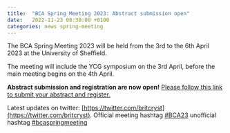```yaml
---
title:  "BCA Spring Meeting 2023: Abstract submission open"
date:   2022-11-23 08:30:00 +0100
categories: news spring-meeting
---
```


The BCA Spring Meeting 2023 will be held from the 3rd to the 6th April 2023 at the University of Sheffield. 

The meeting will include the YCG symposium on the 3rd April, before the main meeting begins on the 4th April. 

**Abstract submission and registration are now open!** [Please follow this link to submit your abstract and register.](https://registrations.hg3conferences.co.uk/bca2023)

Latest updates on twitter: [https://twitter.com/britcryst](https://twitter.com/britcryst). Official meeting hashtag [#BCA23](https://twitter.com/hashtag/BCA23) unofficial hashtag [#bcaspringmeeting](https://twitter.com/search?q=%23bcaspringmeeting)  
